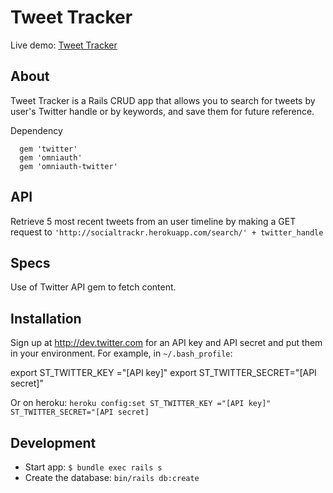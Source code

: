# Tweet Tracker

Live demo: [Tweet Tracker](http://socialtrackr.herokuapp.com)

## About
Tweet Tracker is a Rails CRUD app that allows you to search for tweets by user's Twitter handle or by keywords, and save them for future reference.

Dependency
```
  gem 'twitter'
  gem 'omniauth'
  gem 'omniauth-twitter'
```

## API
  Retrieve 5 most recent tweets from an user timeline by making a GET request to `'http://socialtrackr.herokuapp.com/search/' + twitter_handle`

## Specs
   Use of Twitter API gem to fetch content.

## Installation
Sign up at http://dev.twitter.com for an API key and API secret and put them in your environment. For example, in `~/.bash_profile`:

  export ST_TWITTER_KEY   ="[API key]"
  export ST_TWITTER_SECRET="[API secret]"

Or on heroku:
`heroku config:set ST_TWITTER_KEY ="[API key]" ST_TWITTER_SECRET="[API secret]`

## Development
- Start app: `$ bundle exec rails s`
- Create the database: `bin/rails db:create`
